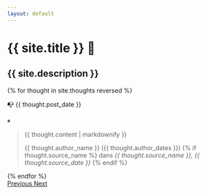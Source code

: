 ```yaml
---
layout: default
---
```


<div class="row justify-content-center px-2 pt-3 pb-3 mb-2">
  <div class="col-12 col-lg-9">
    <h1 class='font-weight-light'>{{ site.title }}  🤔</h1>
    <h2 class="font-weight-light lead text-secondary">{{ site.description }}</h2>
  </div>
</div>

<div id="carousel" class="carousel slide carousel-fade px-2 pt-4 pb-3 rounded" data-ride="carousel" data-pause="false">
  <div class="row justify-content-center">
    <div class="col-12 col-lg-9">
      <div class="carousel-inner randomize">
        {% for thought in site.thoughts reversed %}
          <div
            {% if forloop.first %}
              class="carousel-item active"
            {% else %}
              class="carousel-item"
            {% endif %}
          >
            <div class="lead text-secondary pb-2 d-flex justify-content-between">
              <p><span class='pr-2'>📭</span> {{ thought.post_date }}</p>
              <p class='d-none' id='pause'>⏸</p>
            </div>
            <blockquote class="blockquote text-justify">
              <p class="mb-0">{{ thought.content | markdownify }}</p>
              <footer class="blockquote-footer text-right">
                {{ thought.author_name }} ({{ thought.author_dates }})
                {% if thought.source_name %}
                  dans <cite title="Source Title">{{ thought.source_name }}, {{ thought.source_date }}</cite>
                {% endif %}
              </footer>
            </blockquote>
          </div>
        {% endfor %}
      </div>
    </div>
  </div>
  <a class="carousel-control-prev d-none d-lg-block pt-5 mt-5" href="#carousel" role="button" data-slide="prev">
    <span class="carousel-control-prev-icon" aria-hidden="true"></span>
    <span class="sr-only">Previous</span>
  </a>
  <a class="carousel-control-next d-none d-lg-block pt-5 mt-5" href="#carousel" role="button" data-slide="next">
    <span class="carousel-control-next-icon" aria-hidden="true"></span>
    <span class="sr-only">Next</span>
  </a>

</div>


